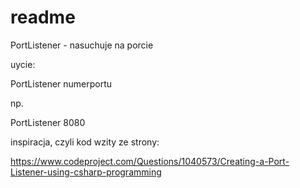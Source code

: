 # readme

PortListener - nasuchuje na porcie

uycie:

PortListener numerportu

np.

PortListener 8080



inspiracja, czyli kod wzity ze strony:

https://www.codeproject.com/Questions/1040573/Creating-a-Port-Listener-using-csharp-programming